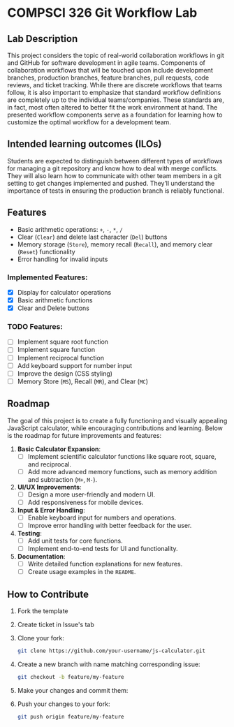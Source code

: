# COMPSCI 326 Git Workflow Lab

## Lab Description

This project considers the topic of real-world collaboration workflows in git
and GitHub for software development in agile teams. Components of collaboration
workflows that will be touched upon include development branches, production
branches, feature branches, pull requests, code reviews, and ticket tracking.
While there are discrete workflows that teams follow, it is also important to
emphasize that standard workflow definitions are completely up to the individual
teams/companies. These standards are, in fact, most often altered to better fit
the work environment at hand. The presented workflow components serve as a
foundation for learning how to customize the optimal workflow for a development
team.

## Intended learning outcomes (ILOs)

Students are expected to distinguish between different types of workflows for
managing a git repository and know how to deal with merge conflicts. They will
also learn how to communicate with other team members in a git setting to get
changes implemented and pushed. They’ll understand the importance of tests in
ensuring the production branch is reliably functional.

## Features

- Basic arithmetic operations: `+`, `-`, `*`, `/`
- Clear (`Clear`) and delete last character (`Del`) buttons
- Memory storage (`Store`), memory recall (`Recall`), and memory clear (`Reset`)
  functionality
- Error handling for invalid inputs

### Implemented Features:

- [x] Display for calculator operations
- [x] Basic arithmetic functions
- [x] Clear and Delete buttons

### TODO Features:

- [ ] Implement square root function
- [ ] Implement square function
- [ ] Implement reciprocal function
- [ ] Add keyboard support for number input
- [ ] Improve the design (CSS styling)
- [ ] Memory Store (`MS`), Recall (`MR`), and Clear (`MC`)

## Roadmap

The goal of this project is to create a fully functioning and visually appealing
JavaScript calculator, while encouraging contributions and learning. Below is
the roadmap for future improvements and features:

1. **Basic Calculator Expansion**:
   - [ ] Implement scientific calculator functions like square root, square, and
         reciprocal.
   - [ ] Add more advanced memory functions, such as memory addition and
         subtraction (`M+`, `M-`).

2. **UI/UX Improvements**:
   - [ ] Design a more user-friendly and modern UI.
   - [ ] Add responsiveness for mobile devices.

3. **Input & Error Handling**:
   - [ ] Enable keyboard input for numbers and operations.
   - [ ] Improve error handling with better feedback for the user.

4. **Testing**:
   - [ ] Add unit tests for core functions.
   - [ ] Implement end-to-end tests for UI and functionality.

5. **Documentation**:
   - [ ] Write detailed function explanations for new features.
   - [ ] Create usage examples in the `README`.

## How to Contribute

1. Fork the template
2. Create ticket in Issue's tab
3. Clone your fork:
   ```bash
   git clone https://github.com/your-username/js-calculator.git
   ```
4. Create a new branch with name matching corresponding issue:
   ```bash
   git checkout -b feature/my-feature
   ```

5. Make your changes and commit them:
6. Push your changes to your fork:
   ```bash
   git push origin feature/my-feature
   ```

